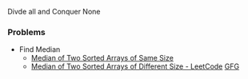 Divde all and Conquer None





### Problems
- Find Median
	- [Median of Two Sorted Arrays of Same Size](https://www.geeksforgeeks.org/median-of-two-sorted-arrays/)
	- [Median of Two Sorted Arrays of Different Size - LeetCode](https://leetcode.com/problems/median-of-two-sorted-arrays/) [GFG](https://www.geeksforgeeks.org/median-of-two-sorted-arrays-of-different-sizes/)